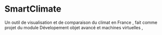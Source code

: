 # SmartClimate
Un outil de visualisation et de comparaison du climat en France , fait comme projet du module Dévelopement objet avancé et machines virtuelles , 
